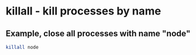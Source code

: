 # killall - kill processes by name

## Example, close all processes with name "node"

```sh
killall node
``` 
